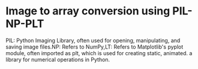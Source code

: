 # Image to array conversion using PIL-NP-PLT
PIL: Python Imaging Library, often used for opening, manipulating, and saving image files.NP: Refers to NumPy,LT: Refers to Matplotlib's pyplot module, often imported as plt, which is used for creating static, animated. a library for numerical operations in Python.
